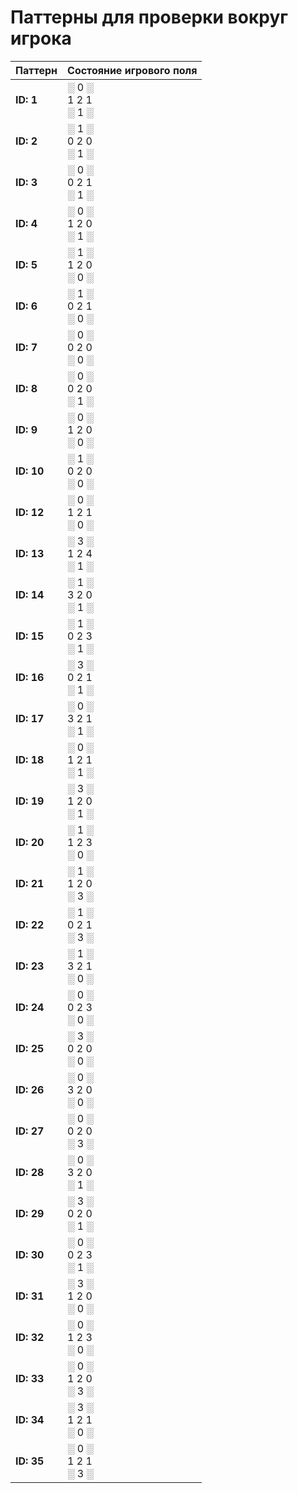 # Паттерны для проверки вокруг игрока
| Паттерн | Состояние игрового поля |
|---------|-------------------------|
| **ID: 1**  | ░ 0 ░<br> 1 2 1<br> ░ 1 ░ |
| **ID: 2**  | ░ 1 ░<br> 0 2 0<br> ░ 1 ░ |
| **ID: 3**  | ░ 0 ░<br> 0 2 1<br> ░ 1 ░ |
| **ID: 4**  | ░ 0 ░<br> 1 2 0<br> ░ 1 ░ |
| **ID: 5**  | ░ 1 ░<br> 1 2 0<br> ░ 0 ░ |
| **ID: 6**  | ░ 1 ░<br> 0 2 1<br> ░ 0 ░ |
| **ID: 7**  | ░ 0 ░<br> 0 2 0<br> ░ 0 ░ |
| **ID: 8**  | ░ 0 ░<br> 0 2 0<br> ░ 1 ░ |
| **ID: 9**  | ░ 0 ░<br> 1 2 0<br> ░ 0 ░ |
| **ID: 10** | ░ 1 ░<br> 0 2 0<br> ░ 0 ░ |
| **ID: 12** | ░ 0 ░<br> 1 2 1<br> ░ 0 ░ |
| **ID: 13** | ░ 3 ░<br> 1 2 4<br> ░ 1 ░ |
| **ID: 14** | ░ 1 ░<br> 3 2 0<br> ░ 1 ░ |
| **ID: 15** | ░ 1 ░<br> 0 2 3<br> ░ 1 ░ |
| **ID: 16** | ░ 3 ░<br> 0 2 1<br> ░ 1 ░ |
| **ID: 17** | ░ 0 ░<br> 3 2 1<br> ░ 1 ░ |
| **ID: 18** | ░ 0 ░<br> 1 2 1<br> ░ 1 ░ |
| **ID: 19** | ░ 3 ░<br> 1 2 0<br> ░ 1 ░ |
| **ID: 20** | ░ 1 ░<br> 1 2 3<br> ░ 0 ░ |
| **ID: 21** | ░ 1 ░<br> 1 2 0<br> ░ 3 ░ |
| **ID: 22** | ░ 1 ░<br> 0 2 1<br> ░ 3 ░ |
| **ID: 23** | ░ 1 ░<br> 3 2 1<br> ░ 0 ░ |
| **ID: 24** | ░ 0 ░<br> 0 2 3<br> ░ 0 ░ |
| **ID: 25** | ░ 3 ░<br> 0 2 0<br> ░ 0 ░ |
| **ID: 26** | ░ 0 ░<br> 3 2 0<br> ░ 0 ░ |
| **ID: 27** | ░ 0 ░<br> 0 2 0<br> ░ 3 ░ |
| **ID: 28** | ░ 0 ░<br> 3 2 0<br> ░ 1 ░ |
| **ID: 29** | ░ 3 ░<br> 0 2 0<br> ░ 1 ░ |
| **ID: 30** | ░ 0 ░<br> 0 2 3<br> ░ 1 ░ |
| **ID: 31** | ░ 3 ░<br> 1 2 0<br> ░ 0 ░ |
| **ID: 32** | ░ 0 ░<br> 1 2 3<br> ░ 0 ░ |
| **ID: 33** | ░ 0 ░<br> 1 2 0<br> ░ 3 ░ |
| **ID: 34** | ░ 3 ░<br> 1 2 1<br> ░ 0 ░ |
| **ID: 35** | ░ 0 ░<br> 1 2 1<br> ░ 3 ░ |
